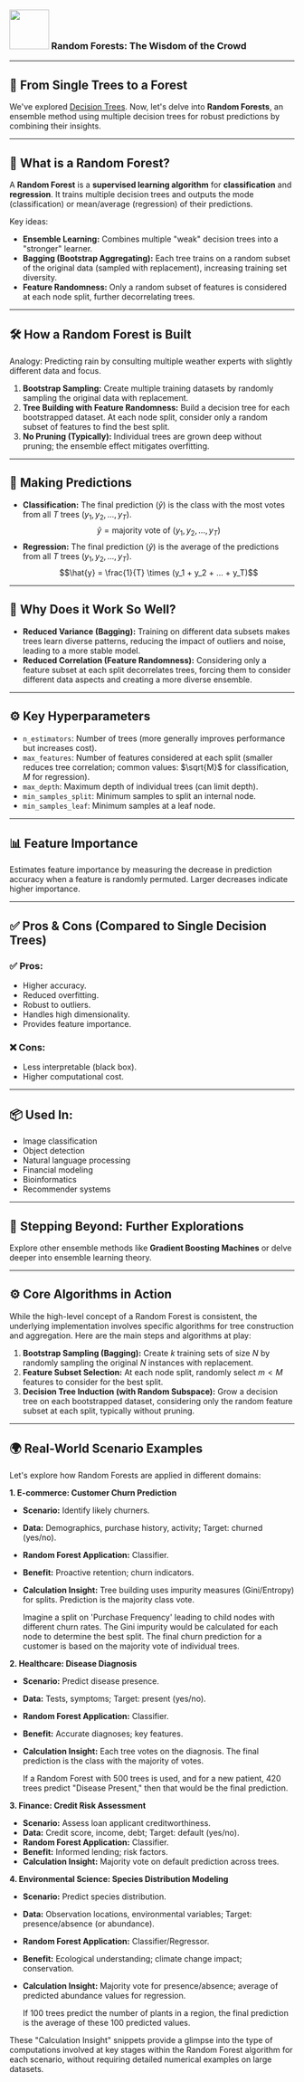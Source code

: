 ### <img src="https://i.ibb.co/676KwYXF/random-forest.png" width="70"/> Random Forests: The Wisdom of the Crowd

---

## 🌳 From Single Trees to a Forest

We've explored [Decision Trees](https://github.com/gil-son/machine-learning/blob/main/algorithms/decision_trees.md). Now, let's delve into **Random Forests**, an ensemble method using multiple decision trees for robust predictions by combining their insights.

---

## 🤝 What is a Random Forest?

A **Random Forest** is a **supervised learning algorithm** for **classification** and **regression**. It trains multiple decision trees and outputs the mode (classification) or mean/average (regression) of their predictions.

Key ideas:

-   **Ensemble Learning:** Combines multiple "weak" decision trees into a "stronger" learner.
-   **Bagging (Bootstrap Aggregating):** Each tree trains on a random subset of the original data (sampled with replacement), increasing training set diversity.
-   **Feature Randomness:** Only a random subset of features is considered at each node split, further decorrelating trees.

---

## 🛠️ How a Random Forest is Built

Analogy: Predicting rain by consulting multiple weather experts with slightly different data and focus.

1.  **Bootstrap Sampling:** Create multiple training datasets by randomly sampling the original data with replacement.
2.  **Tree Building with Feature Randomness:** Build a decision tree for each bootstrapped dataset. At each node split, consider only a random subset of features to find the best split.
3.  **No Pruning (Typically):** Individual trees are grown deep without pruning; the ensemble effect mitigates overfitting.

---

## 🔮 Making Predictions

-   **Classification:** The final prediction ($\hat{y}$) is the class with the most votes from all $T$ trees ($y_1, y_2, ..., y_T$).
    $$\hat{y} = \text{majority vote of } (y_1, y_2, ..., y_T)$$
-   **Regression:** The final prediction ($\hat{y}$) is the average of the predictions from all $T$ trees ($y_1, y_2, ..., y_T$).
    $$\hat{y} = \frac{1}{T} \times (y_1 + y_2 + ... + y_T)$$

---

## 🌟 Why Does it Work So Well?

-   **Reduced Variance (Bagging):** Training on different data subsets makes trees learn diverse patterns, reducing the impact of outliers and noise, leading to a more stable model.
-   **Reduced Correlation (Feature Randomness):** Considering only a feature subset at each split decorrelates trees, forcing them to consider different data aspects and creating a more diverse ensemble.

---

## ⚙️ Key Hyperparameters

-   `n_estimators`: Number of trees (more generally improves performance but increases cost).
-   `max_features`: Number of features considered at each split (smaller reduces tree correlation; common values: $\sqrt{M}$ for classification, $M$ for regression).
-   `max_depth`: Maximum depth of individual trees (can limit depth).
-   `min_samples_split`: Minimum samples to split an internal node.
-   `min_samples_leaf`: Minimum samples at a leaf node.

---

## 📊 Feature Importance

Estimates feature importance by measuring the decrease in prediction accuracy when a feature is randomly permuted. Larger decreases indicate higher importance.

---

## ✅ Pros & Cons (Compared to Single Decision Trees)

### ✅ Pros:

-   Higher accuracy.
-   Reduced overfitting.
-   Robust to outliers.
-   Handles high dimensionality.
-   Provides feature importance.

### ❌ Cons:

-   Less interpretable (black box).
-   Higher computational cost.

---

## 📦 Used In:

-   Image classification
-   Object detection
-   Natural language processing
-   Financial modeling
-   Bioinformatics
-   Recommender systems

---

## 🚀 Stepping Beyond: Further Explorations

Explore other ensemble methods like **Gradient Boosting Machines** or delve deeper into ensemble learning theory.

---

## ⚙️ Core Algorithms in Action

While the high-level concept of a Random Forest is consistent, the underlying implementation involves specific algorithms for tree construction and aggregation. Here are the main steps and algorithms at play:

1.  **Bootstrap Sampling (Bagging):** Create $k$ training sets of size $N$ by randomly sampling the original $N$ instances with replacement.
2.  **Feature Subset Selection:** At each node split, randomly select $m < M$ features to consider for the best split.
3.  **Decision Tree Induction (with Random Subspace):** Grow a decision tree on each bootstrapped dataset, considering only the random feature subset at each split, typically without pruning.

---

## 🌍 Real-World Scenario Examples

Let's explore how Random Forests are applied in different domains:

**1. E-commerce: Customer Churn Prediction**

* **Scenario:** Identify likely churners.
* **Data:** Demographics, purchase history, activity; Target: churned (yes/no).
* **Random Forest Application:** Classifier.
* **Benefit:** Proactive retention; churn indicators.
* **Calculation Insight:** Tree building uses impurity measures (Gini/Entropy) for splits. Prediction is the majority class vote.

    <p>Imagine a split on 'Purchase Frequency' leading to child nodes with different churn rates. The Gini impurity would be calculated for each node to determine the best split. The final churn prediction for a customer is based on the majority vote of individual trees.</p>

**2. Healthcare: Disease Diagnosis**

* **Scenario:** Predict disease presence.
* **Data:** Tests, symptoms; Target: present (yes/no).
* **Random Forest Application:** Classifier.
* **Benefit:** Accurate diagnoses; key features.
* **Calculation Insight:** Each tree votes on the diagnosis. The final prediction is the class with the majority of votes.

    <p>If a Random Forest with 500 trees is used, and for a new patient, 420 trees predict "Disease Present," then that would be the final prediction.</p>

**3. Finance: Credit Risk Assessment**

* **Scenario:** Assess loan applicant creditworthiness.
* **Data:** Credit score, income, debt; Target: default (yes/no).
* **Random Forest Application:** Classifier.
* **Benefit:** Informed lending; risk factors.
* **Calculation Insight:** Majority vote on default prediction across trees.

**4. Environmental Science: Species Distribution Modeling**

* **Scenario:** Predict species distribution.
* **Data:** Observation locations, environmental variables; Target: presence/absence (or abundance).
* **Random Forest Application:** Classifier/Regressor.
* **Benefit:** Ecological understanding; climate change impact; conservation.
* **Calculation Insight:** Majority vote for presence/absence; average of predicted abundance values for regression.

    <p>If 100 trees predict the number of plants in a region, the final prediction is the average of these 100 predicted values.</p>

These "Calculation Insight" snippets provide a glimpse into the type of computations involved at key stages within the Random Forest algorithm for each scenario, without requiring detailed numerical examples on large datasets.
